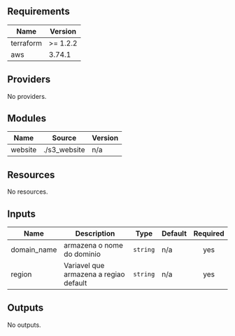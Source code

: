 <!-- BEGIN_TF_DOCS -->
## Requirements

| Name | Version |
|------|---------|
| terraform | >= 1.2.2 |
| aws | 3.74.1 |

## Providers

No providers.

## Modules

| Name | Source | Version |
|------|--------|---------|
| website | ./s3_website | n/a |

## Resources

No resources.

## Inputs

| Name | Description | Type | Default | Required |
|------|-------------|------|---------|:--------:|
| domain\_name | armazena o nome do dominio | `string` | n/a | yes |
| region | Variavel que armazena a regiao default | `string` | n/a | yes |

## Outputs

No outputs.
<!-- END_TF_DOCS -->